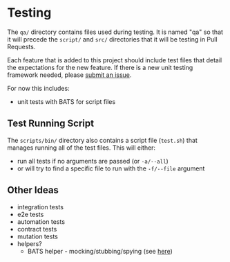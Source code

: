 # Testing

The `qa/` directory contains files used during testing. It is named "qa" so that it will precede the `script/` and `src/` directories that it will be testing in Pull Requests.

Each feature that is added to this project should include test files that detail the expectations for the new feature. If there is a new unit testing framework needed, please [submit an issue](https://github.com/devlinjunker/example.cii/issues/new/choose).

For now this includes:
 - unit tests with BATS for script files

## Test Running Script
The `scripts/bin/` directory also contains a script file (`test.sh`) that manages running all of the test files. This will either:
 - run all tests if no arguments are passed (or `-a/--all`)
 - or will try to find a specific file to run with the `-f/--file` argument

## Other Ideas
 - integration tests
 - e2e tests
 - automation tests
 - contract tests
 - mutation tests
 - helpers?
    - BATS helper - mocking/stubbing/spying (see [here](scripts/release/release-prep-upmerge.bats))